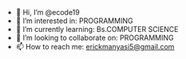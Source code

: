- 👋 Hi, I’m @ecode19
- 👀 I’m interested in:
 PROGRAMMING
- 🌱 I’m currently learning: Bs.COMPUTER SCIENCE
- 💞️ I’m looking to collaborate on: PROGRAMMING
- 📫 How to reach me: erickmanyasi5@gmail.com

<!---
ecode19/ecode19 is a ✨ special ✨ repository because its `README.md` (this file) appears on your GitHub profile.
You can click the Preview link to take a look at your changes.
--->
